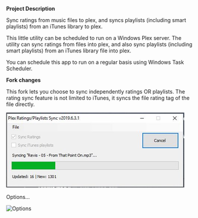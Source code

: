 **Project Description**

Sync ratings from music files to plex, and syncs playlists (including smart playlists) from an iTunes library to plex.

This little utility can be scheduled to run on a Windows Plex server. The utility can sync ratings from files into plex, and also sync playlists (including smart playlists) from an iTunes library file into plex.

You can schedule this app to run on a regular basis using Windows Task Scheduler.

**Fork changes**

This fork lets you choose to sync independently ratings OR playlists.
The rating sync feature is not limited to iTunes, it syncs the file rating tag of the file directly.

<img src="2019-06-03 09_16_52-Window.jpg" alt="Screenshot"/>

Options...

![Options](https://raw.githubusercontent.com/vbtrek/vbtrek.github.io/master/docs/plexratingssync2.png)

